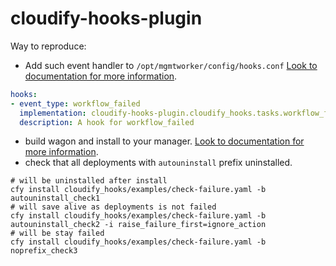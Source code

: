 # cloudify-hooks-plugin

Way to reproduce:
* Add such event handler to `/opt/mgmtworker/config/hooks.conf`
[Look to documentation for more information](https://docs.cloudify.co/5.0.5/working_with/manager/actionable-events/).
```yaml
hooks:
- event_type: workflow_failed
  implementation: cloudify-hooks-plugin.cloudify_hooks.tasks.workflow_failed
  description: A hook for workflow_failed
```
* build wagon and install to your manager.
[Look to documentation for more information](https://docs.cloudify.co/5.0.5/developer/writing_plugins/packaging-your-plugin/).
* check that all deployments with `autouninstall` prefix uninstalled.
```shell
# will be uninstalled after install
cfy install cloudify_hooks/examples/check-failure.yaml -b autouninstall_check1
# will save alive as deployments is not failed
cfy install cloudify_hooks/examples/check-failure.yaml -b autouninstall_check2 -i raise_failure_first=ignore_action
# will be stay failed
cfy install cloudify_hooks/examples/check-failure.yaml -b noprefix_check3
```
